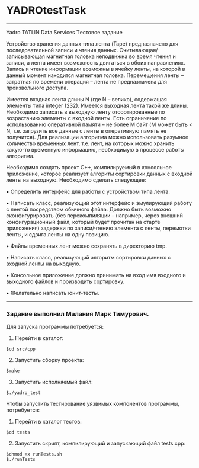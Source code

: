 # YADROtestTask
---
Yadro TATLIN Data Services
Tестовое задание

Устройство хранения данных типа лента (Tape) предназначено для последовательной записи и
чтения данных. Считывающая/записывающая магнитная головка неподвижна во время чтения и
записи, а лента имеет возможность двигаться в обоих направлениях. Запись и чтение информации
возможны в ячейку ленты, на которой в данный момент находится магнитная головка.
Перемещения ленты – затратная по времени операция – лента не предназначена для
произвольного доступа.

Имеется входная лента длины N (где N – велико), содержащая элементы типа integer (232).
Имеется выходная лента такой же длины. Необходимо записать в выходную ленту
отсортированные по возрастанию элементы с входной ленты. Есть ограничение по использованию
оперативной памяти – не более M байт (M может быть < N, т.е. загрузить все данные с ленты в
оперативную память не получится). Для реализации алгоритма можно использовать разумное
количество временных лент, т.е. лент, на которых можно хранить какую-то временную
информацию, необходимую в процессе работы алгоритма.

Необходимо создать проект С++, компилируемый в консольное приложение, которое реализует
алгоритм сортировки данных с входной ленты на выходную. Необходимо сделать следующее:


• Определить интерфейс для работы с устройством типа лента.

• Написать класс, реализующий этот интерфейс и эмулирующий работу с лентой
посредством обычного файла. Должно быть возможно сконфигурировать (без
перекомпиляции – например, через внешний конфигурационный файл, который будет
прочитан на старте приложения) задержки по записи/чтению элемента с ленты, перемотки
ленты, и сдвига ленты на одну позицию.

• Файлы временных лент можно сохранять в директорию tmp.

• Написать класс, реализующий алгоритм сортировки данных с входной ленты на выходную.

• Консольное приложение должно принимать на вход имя входного и выходного файлов и
производить сортировку.

• Желательно написать юнит-тесты.

---
### Задание выполнил Малания Марк Тимурович.

Для запуска программы потребуется: 

1) Перейти в каталог:
```
$cd src/cpp
```
2) Запустить сборку проекта:
```
$make
```
3) Запустить исполняемый файл:
```
$./yadro_test
```

Чтобы запустить тестирование уязвимых компонентов программы, 
потребуется: 
1) Перейти в каталог тестов:
```
$cd tests
```
2) Запустить скрипт, компилирующий и запускающий файл tests.cpp:
```
$chmod +x runTests.sh
$./runTests
```


